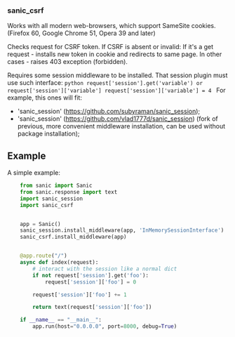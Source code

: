 ### sanic_csrf

Works with all modern web-browsers, which support SameSite cookies.
(Firefox 60, Google Chrome 51, Opera 39 and later)

Checks request for CSRF token.
If CSRF is absent or invalid:
    If it's a get request - installs new token in cookie and redirects to same page.
    In other cases - raises 403 exception (forbidden).

Requires some session middleware to be installed.
That session plugin must use such interface:
	```python
    request['session'].get('variable') or request['session']['variable']
    request['session']['variable'] = 4
    ```
For example, this ones will fit:
- 'sanic_session' (https://github.com/subyraman/sanic_session);
- 'sanic_session' (https://github.com/vlad1777d/sanic_session)
    (fork of previous, more convenient middleware installation,
    can be used without package installation);


## Example

A simple example:


```python
    from sanic import Sanic
    from sanic.response import text
    import sanic_session
    import sanic_csrf


    app = Sanic()
    sanic_session.install_middleware(app, 'InMemorySessionInterface')
    sanic_csrf.install_middleware(app)


    @app.route("/")
    async def index(request):
        # interact with the session like a normal dict
        if not request['session'].get('foo'):
            request['session']['foo'] = 0

        request['session']['foo'] += 1

        return text(request['session']['foo'])

    if __name__ == "__main__":
        app.run(host="0.0.0.0", port=8000, debug=True)
```

